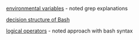 [environmental variables](step1/text.md) - noted grep explanations

[decision structure of Bash](step2/text.md)

[logical operators](step3/text.md)  - noted approach with bash syntax
